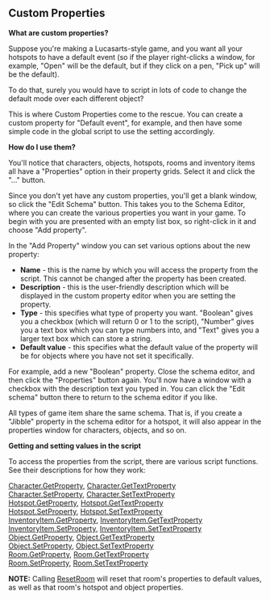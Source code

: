 Custom Properties
-----------------

**What are custom properties?**

Suppose you're making a Lucasarts-style game, and you want all your
hotspots to have a default event (so if the player right-clicks a
window, for example, "Open" will be the default, but if they click on a
pen, "Pick up" will be the default).

To do that, surely you would have to script in lots of code to change
the default mode over each different object?

This is where Custom Properties come to the rescue. You can create a
custom property for "Default event", for example, and then have some
simple code in the global script to use the setting accordingly.

**How do I use them?**

You'll notice that characters, objects, hotspots, rooms and inventory
items all have a "Properties" option in their property grids. Select it
and click the "..." button.

Since you don't yet have any custom properties, you'll get a blank
window, so click the "Edit Schema" button. This takes you to the Schema
Editor, where you can create the various properties you want in your
game. To begin with you are presented with an empty list box, so
right-click in it and choose "Add property".

In the "Add Property" window you can set various options about the new
property:

-   **Name** - this is the name by which you will access the property
    from the script. This cannot be changed after the property has
    been created.
-   **Description** - this is the user-friendly description which will
    be displayed in the custom property editor when you are setting
    the property.
-   **Type** - this specifies what type of property you want. "Boolean"
    gives you a checkbox (which will return 0 or 1 to the script),
    "Number" gives you a text box which you can type numbers into, and
    "Text" gives you a larger text box which can store a string.
-   **Default value** - this specifies what the default value of the
    property will be for objects where you have not set it specifically.

For example, add a new "Boolean" property. Close the schema editor, and
then click the "Properties" button again. You'll now have a window with
a checkbox with the description text you typed in. You can click the
"Edit schema" button there to return to the schema editor if you like.

All types of game item share the same schema. That is, if you create a
"Jibble" property in the schema editor for a hotspot, it will also
appear in the properties window for characters, objects, and so on.

**Getting and setting values in the script**

To access the properties from the script, there are various script
functions. See their descriptions for how they work:

[Character.GetProperty](ags47#Character.GetProperty),
[Character.GetTextProperty](ags47#Character.GetTextProperty)\
[Character.SetProperty](ags47#Character.SetProperty),
[Character.SetTextProperty](ags47#Character.SetTextProperty)\
[Hotspot.GetProperty](ags63#Hotspot.GetProperty),
[Hotspot.GetTextProperty](ags63#Hotspot.GetTextProperty)\
[Hotspot.SetProperty](ags63#Hotspot.SetProperty),
[Hotspot.SetTextProperty](ags63#Hotspot.SetTextProperty)\
[InventoryItem.GetProperty](ags64#InventoryItem.GetProperty),
[InventoryItem.GetTextProperty](ags64#InventoryItem.GetTextProperty)\
[InventoryItem.SetProperty](ags64#InventoryItem.SetProperty),
[InventoryItem.SetTextProperty](ags64#InventoryItem.SetTextProperty)\
[Object.GetProperty](ags68#Object.GetProperty),
[Object.GetTextProperty](ags68#Object.GetTextProperty)\
[Object.SetProperty](ags68#Object.SetProperty),
[Object.SetTextProperty](ags68#Object.SetTextProperty)\
[Room.GetProperty](ags73#Room.GetProperty),
[Room.GetTextProperty](ags73#Room.GetTextProperty)\
[Room.SetProperty](ags73#Room.SetProperty),
[Room.SetTextProperty](ags73#Room.SetTextProperty)

**NOTE:** Calling [ResetRoom](ags73#ResetRoom) will reset that
room's properties to default values, as well as that room's hotspot and
object properties.
